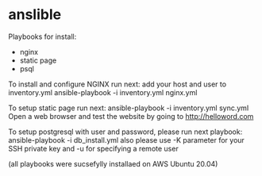 # anslible
Playbooks for install: 
- nginx
- static page
- psql 

To install and configure NGINX run next:
add your host and user to inventory.yml
ansible-playbook -i inventory.yml nginx.yml

To setup static page run next:
ansible-playbook -i inventory.yml sync.yml
Open a web browser and test the website by going to
http://helloword.com

To setup postgresql with user and password, please run next playbook:
ansible-playbook -i db_install.yml
also please use -K parameter for your SSH private key
and -u for specifying a remote user

(all playbooks were sucsefylly installaed on AWS Ubuntu 20.04)
